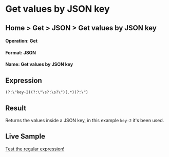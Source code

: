 # Get values by JSON key

## Home > Get > JSON > Get values by JSON key

#### Operation: Get
#### Format: JSON
#### Name: Get values by JSON key

## Expression
```
(?:\"key-2)(?:\"\s?:\s?\")(.*)(?:\")
```

## Result
Returns the values inside a JSON key, in this example ```key-2``` it's been used.

## Live Sample
[Test the regular expression!](https://regex101.com/r/xZSPsk/latest)